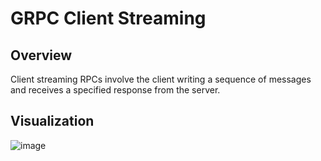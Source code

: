 # GRPC Client Streaming

## Overview
Client streaming RPCs involve the client writing a sequence of messages and receives a specified response from the server.

## Visualization
![image](https://github.com/user-attachments/assets/268bfdae-8ca7-4425-a20b-ea74b2ada8a4)





